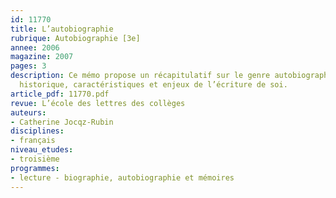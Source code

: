 ```yaml
---
id: 11770
title: L’autobiographie
rubrique: Autobiographie [3e]
annee: 2006
magazine: 2007
pages: 3
description: Ce mémo propose un récapitulatif sur le genre autobiographique – définition,
  historique, caractéristiques et enjeux de l’écriture de soi.
article_pdf: 11770.pdf
revue: L’école des lettres des collèges
auteurs:
- Catherine Jocqz-Rubin
disciplines:
- français
niveau_etudes:
- troisième
programmes:
- lecture - biographie, autobiographie et mémoires
---
```

